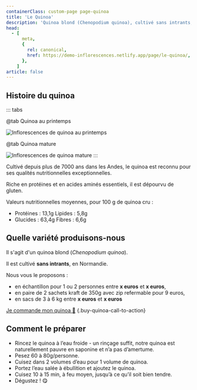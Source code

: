```yaml
---
containerClass: custom-page page-quinoa
title: 'Le Quinoa'
description: 'Quinoa blond (Chenopodium quinoa), cultivé sans intrants, en Normandie. Disponibles en sachets de 350g en kraft à zip refermable ou sacs de 3 à 6 kg.'
head:
  - [
      meta,
      {
        rel: canonical,
        href: https://demo-inflorescences.netlify.app/page/le-quinoa/,
      },
    ]
article: false
---
```


## Histoire du quinoa

::: tabs

@tab Quinoa au printemps

![Inflorescences de quinoa au printemps](/images/inflorescence-de-quinoa-au-printemps.jpg)

@tab Quinoa mature

![Inflorescences de quinoa mature](/images/inflorescences-de-quinoa-a-maturite.jpg)
:::

Cultivé depuis plus de 7000 ans dans les Andes, le quinoa est reconnu pour ses qualités nutritionnelles exceptionnelles.

Riche en protéines et en acides aminés essentiels, il est dépourvu de gluten.

Valeurs nutritionnelles moyennes, pour 100 g de quinoa cru :

- Protéines : 13,1g Lipides : 5,8g
- Glucides : 63,4g Fibres : 6,6g

## Quelle variété produisons-nous

Il s'agit d'un quinoa blond (_Chenopodium quinoa_).

Il est cultivé **sans intrants**, en Normandie.

Nous vous le proposons :

- en échantillon pour 1 ou 2 personnes entre **x euros** et **x euros**,
- en paire de 2 sachets kraft de 350g avec zip refermable pour 9 euros,
- en sacs de 3 à 6 kg entre **x euros** et **x euros**

[Je commande mon quinoa 🍚](../commande-de-quinoa/README.md) {.buy-quinoa-call-to-action}

<!-- ![Sachet kraft Inflorescence](/images/sachet-kraft-inflorescence.jpg) {.product-image-50vw} -->
<!-- ![Une poignée de quinoa dans une main](/images/poignee-de-quinoa-dans-une-main-2.jpg) -->

## Comment le préparer

- Rincez le quinoa à l’eau froide - un rinçage suffit, notre quinoa est naturellement pauvre en saponine et n’a pas d’amertume.
- Pesez 60 à 80g/personne.
- Cuisez dans 2 volumes d’eau pour 1 volume de quinoa.
- Portez l’eau salée à ébullition et ajoutez le quinoa.
- Cuisez 10 à 15 min, à feu moyen, jusqu’à ce qu’il soit bien tendre.
- Dégustez ! 😋
